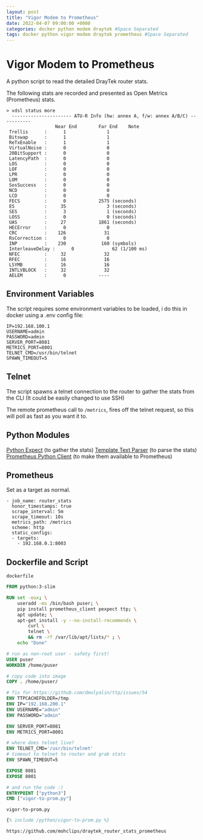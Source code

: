 ```yaml
---
layout: post
title: "Vigor Modem to Prometheus"
date: 2022-04-07 09:00:00 +0000
categories: docker python modem draytek #Space Separated
tags: docker python vigor modem draytek prometheus #Space Separated
---
```


# Vigor Modem to Prometheus

A python script to read the detailed DrayTek router stats.

The following stats are recorded and presented as Open Metrics (Prometheus) stats.
```
> vdsl status more
  ---------------------- ATU-R Info (hw: annex A, f/w: annex A/B/C) -----------
                  Near End        Far End    Note
 Trellis      :      1               1
 Bitswap      :      1               1
 ReTxEnable   :      1               1
 VirtualNoise :      0               0
 20BitSupport :      0               0
 LatencyPath  :      0               0
 LOS          :      0               0
 LOF          :      0               0
 LPR          :      0               0
 LOM          :      0               0
 SosSuccess   :      0               0
 NCD          :      0               0
 LCD          :      0               0
 FECS         :      0            2575 (seconds)
 ES           :     35               3 (seconds)
 SES          :      3               1 (seconds)
 LOSS         :      0               0 (seconds)
 UAS          :     27            1861 (seconds)
 HECError     :      0               0
 CRC          :    126              31
 RsCorrection :      0               0
 INP          :    230             160 (symbols)
 InterleaveDelay :      0              62 (1/100 ms)
 NFEC         :     32              32
 RFEC         :     16              16
 LSYMB        :     16              16
 INTLVBLOCK   :     32              32
 AELEM        :      0            ----
```

## Environment Variables

The script requires some environment variables to be loaded, i do this in docker using a .env config file:

```
IP=192.168.100.1
USERNAME=admin
PASSWORD=admin
SERVER_PORT=8081
METRICS_PORT=8001
TELNET_CMD=/usr/bin/telnet
SPAWN_TIMEOUT=5
```

## Telnet

The script spawns a telnet connection to the router to gather the stats from the CLI (It could be easily changed to use SSH)

The remote prometheus call to `/metrics`, fires off the telnet request, so this will poll as fast as you want it to.

## Python Modules

[Python Expect](https://pexpect.readthedocs.io/en/stable/) (to gather the stats)
[Template Text Parser](https://ttp.readthedocs.io/en/latest/) (to parse the stats)
[Prometheus Python Client](https://github.com/prometheus/client_python) (to make them available to Prometheus)

## Prometheus

Set as a target as normal.

```
- job_name: router_stats
  honor_timestamps: true
  scrape_interval: 5m
  scrape_timeout: 10s
  metrics_path: /metrics
  scheme: http
  static_configs:
  - targets:
    - 192.168.0.1:8003
```

## Dockerfile and Script

`dockerfile`

```dockerfile
FROM python:3-slim

RUN set -eux; \
    useradd -ms /bin/bash puser; \
    pip install prometheus_client pexpect ttp; \
    apt update; \
    apt-get install -y --no-install-recommends \
        curl \
        telnet \
        && rm -rf /var/lib/apt/lists/* ; \
    echo "Done"

# run as non-root user - safety first!
USER puser
WORKDIR /home/puser

# copy code into image
COPY . /home/puser/

# fix for https://github.com/dmulyalin/ttp/issues/54
ENV TTPCACHEFOLDER=/tmp
ENV IP="192.168.200.1"
ENV USERNAME="admin"
ENV PASSWORD="admin"

ENV SERVER_PORT=8081
ENV METRICS_PORT=8001

# where does telnet live?
ENV TELNET_CMD='/usr/bin/telnet' 
# timeout to telnet to router and grab stats
ENV SPAWN_TIMEOUT=5

EXPOSE 8081
EXPOSE 8001

# and run the code :)
ENTRYPOINT ["python3"]
CMD ["vigor-to-prom.py"]
```

`vigor-to-prom.py`

```ps
{% include /python/vigor-to-prom.py %}
```

```
https://github.com/mohclips/draytek_router_stats_prometheus
```